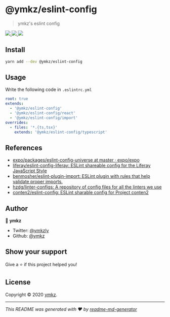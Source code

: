 # @ymkz/eslint-config

> ymkz's eslint config

<p>
  <a href="https://github.com/ymkz/eslint-config" target="_blank" rel="noopener noreferrer">
    <img src="https://img.shields.io/github/workflow/status/ymkz/eslint-config/release-master/master?label=master&style=for-the-badge" />
  </a>
  <a href="https://www.npmjs.com/package/@ymkz/eslint-config" target="_blank" rel="noopener noreferrer">
    <img src="https://img.shields.io/npm/v/@ymkz/eslint-config?style=for-the-badge" />
  </a>
  <a href="https://www.npmjs.com/package/@ymkz/eslint-config" target="_blank" rel="noopener noreferrer">
    <img src="https://img.shields.io/npm/l/@ymkz/eslint-config?style=for-the-badge" />
  </a>
</p>

## Install

```sh
yarn add --dev @ymkz/eslint-config
```

## Usage

Write the following code in `.eslintrc.yml`

```.eslintrc.yml
root: true
extends:
  - '@ymkz/eslint-config'
  - '@ymkz/eslint-config/react'
  - '@ymkz/eslint-config/import'
overrides:
  - files: '*.{ts,tsx}'
    extends: '@ymkz/eslint-config/typescript'
```

## References

- [expo/packages/eslint-config-universe at master · expo/expo](https://github.com/expo/expo/tree/master/packages/eslint-config-universe)
- [liferay/eslint-config-liferay: ESLint shareable config for the Liferay JavaScript Style](https://github.com/liferay/eslint-config-liferay)
- [benmosher/eslint-plugin-import: ESLint plugin with rules that help validate proper imports.](https://github.com/benmosher/eslint-plugin-import)
- [hzdg/linter-configs: A repository of config files for all the linters we use](https://github.com/hzdg/linter-configs)
- [conten2/eslint-config: ESLint sharable config for Project conten2](https://github.com/conten2/eslint-config)

## Author

👤 **ymkz**

- Twitter: [@ymkzly](https://twitter.com/ymkzly)
- Github: [@ymkz](https://github.com/ymkz)

## Show your support

Give a ⭐️ if this project helped you!

## License

Copyright © 2020 [ymkz](https://github.com/ymkz).

---

_This README was generated with ❤️ by [readme-md-generator](https://github.com/kefranabg/readme-md-generator)_
